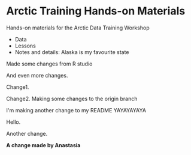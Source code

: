 # Arctic Training Hands-on Materials

Hands-on materials for the Arctic Data Training Workshop

* Data
* Lessons
* Notes and details: Alaska is my favourite state

Made some changes from R studio 

And even more changes.  

Change1.  

Change2. Making some changes to the origin branch 

I'm making another change to my README YAYAYAYAYA 

Hello. 

Another change.

**A change made by Anastasia** 